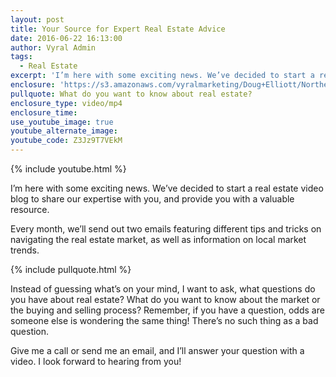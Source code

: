 ```yaml
---
layout: post
title: Your Source for Expert Real Estate Advice
date: 2016-06-22 16:13:00
author: Vyral Admin
tags:
  - Real Estate
excerpt: 'I’m here with some exciting news. We’ve decided to start a real estate video blog to share our expertise with you, and provide you with a valuable resource.'
enclosure: 'https://s3.amazonaws.com/vyralmarketing/Doug+Elliott/Northern+Virginia+Real+Estate-+Your+source+for+expert+real+estate+advice.mp4'
pullquote: What do you want to know about real estate?
enclosure_type: video/mp4
enclosure_time:
use_youtube_image: true
youtube_alternate_image:
youtube_code: Z3Jz9T7VEkM
---
```



{% include youtube.html %}

I’m here with some exciting news. We’ve decided to start a real estate video blog to share our expertise with you, and provide you with a valuable resource.

Every month, we’ll send out two emails featuring different tips and tricks on navigating the real estate market, as well as information on local market trends.

{% include pullquote.html %}

Instead of guessing what’s on your mind, I want to ask, what questions do you have about real estate? What do you want to know about the market or the buying and selling process? Remember, if you have a question, odds are someone else is wondering the same thing! There’s no such thing as a bad question.

Give me a call or send me an email, and I’ll answer your question with a video. I look forward to hearing from you!